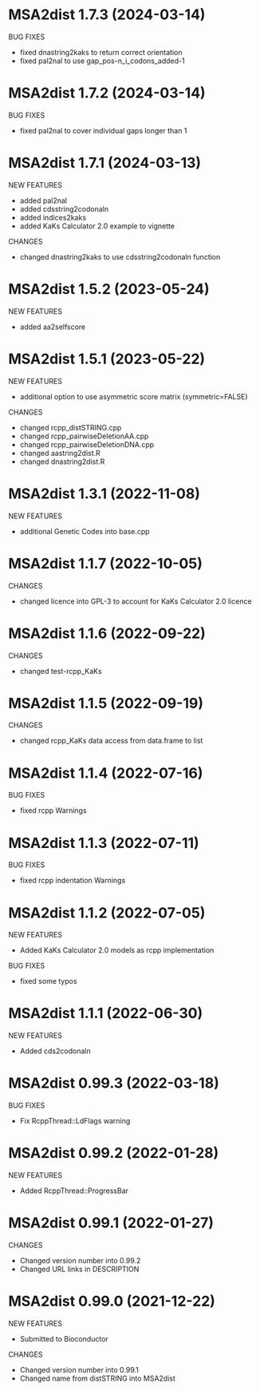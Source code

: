 # MSA2dist 1.7.3 (2024-03-14)

BUG FIXES

* fixed dnastring2kaks to return correct orientation
* fixed pal2nal to use gap_pos-n_i_codons_added-1

# MSA2dist 1.7.2 (2024-03-14)

BUG FIXES

* fixed pal2nal to cover individual gaps longer than 1

# MSA2dist 1.7.1 (2024-03-13)

NEW FEATURES

* added pal2nal
* added cdsstring2codonaln
* added indices2kaks
* added KaKs Calculator 2.0 example to vignette

CHANGES

* changed dnastring2kaks to use cdsstring2codonaln function

# MSA2dist 1.5.2 (2023-05-24)

NEW FEATURES

* added aa2selfscore

# MSA2dist 1.5.1 (2023-05-22)

NEW FEATURES

* additional option to use asymmetric score matrix (symmetric=FALSE)

CHANGES
    
* changed rcpp_distSTRING.cpp
* changed rcpp_pairwiseDeletionAA.cpp
* changed rcpp_pairwiseDeletionDNA.cpp
* changed aastring2dist.R
* changed dnastring2dist.R

# MSA2dist 1.3.1 (2022-11-08)

NEW FEATURES

* additional Genetic Codes into base.cpp

# MSA2dist 1.1.7 (2022-10-05)

CHANGES

* changed licence into GPL-3 to account for KaKs Calculator 2.0 licence

# MSA2dist 1.1.6 (2022-09-22)

CHANGES

* changed test-rcpp_KaKs

# MSA2dist 1.1.5 (2022-09-19)

CHANGES

* changed rcpp_KaKs data access from data.frame to list

# MSA2dist 1.1.4 (2022-07-16)

BUG FIXES

* fixed rcpp Warnings

# MSA2dist 1.1.3 (2022-07-11)

BUG FIXES

* fixed rcpp indentation Warnings

# MSA2dist 1.1.2 (2022-07-05)

NEW FEATURES

* Added KaKs Calculator 2.0 models as rcpp implementation

BUG FIXES

* fixed some typos

# MSA2dist 1.1.1 (2022-06-30)

NEW FEATURES

* Added cds2codonaln

# MSA2dist 0.99.3 (2022-03-18)

BUG FIXES

* Fix RcppThread::LdFlags warning

# MSA2dist 0.99.2 (2022-01-28)

NEW FEATURES

* Added RcppThread::ProgressBar

# MSA2dist 0.99.1 (2022-01-27)

CHANGES

* Changed version number into 0.99.2
* Changed URL links in DESCRIPTION

# MSA2dist 0.99.0 (2021-12-22)

NEW FEATURES

* Submitted to Bioconductor

CHANGES

* Changed version number into 0.99.1
* Changed name from distSTRING into MSA2dist

